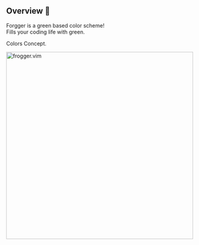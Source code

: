 ## Overview :frog:

Forgger is a green based color scheme!  
Fills your coding life with green.  

Colors Concept.  


<img alt="frogger.vim" width="500px" src="https://github.com/yukpiz/frogger.vim/raw/master/frogger.jpg"/>
